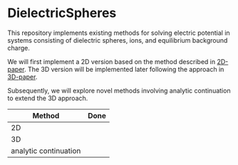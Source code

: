 # DielectricSpheres

This repository implements existing methods for solving electric potential in systems consisting of dielectric spheres, ions, and equilibrium background charge.

We will first implement a 2D version based on the method described in [2D-paper](https://epubs.siam.org/doi/10.1137/S0036139996297614). The 3D version will be implemented later following the approach in [3D-paper](https://epubs.siam.org/doi/10.1137/15M105046X).

Subsequently, we will explore novel methods involving analytic continuation to extend the 3D approach.

| Method | Done|
|--------|-----|
| 2D |  |
| 3D |  |
| analytic continuation|  |
